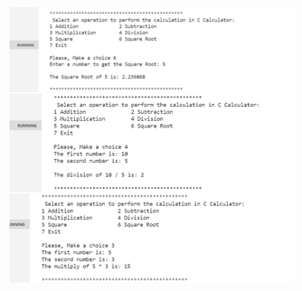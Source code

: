 ![image](https://github.com/DodlaSreekanth/M1_Application_Caluculator/blob/main/6_Images%20and%20Videos/Addition.png)
![image](https://github.com/DodlaSreekanth/M1_Application_Caluculator/blob/main/6_Images%20and%20Videos/Division.png)
![image](https://github.com/DodlaSreekanth/M1_Application_Caluculator/blob/main/6_Images%20and%20Videos/Multiplication.png)

